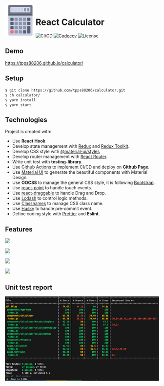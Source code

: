 <img align="left" width="100" height="100" src="./docs/logo.png">

# React Calculator

![CI/CD](https://github.com/tpps88206/calculator/workflows/CI/CD/badge.svg)
[![Codecov](https://img.shields.io/codecov/c/github/tpps88206/calculator)](https://codecov.io/gh/tpps88206/calculator)
![License](https://img.shields.io/github/license/tpps88206/calculator)

## Demo

https://tpps88206.github.io/calculator/

## Setup

```
$ git clone https://github.com/tpps88206/calculator.git
$ ch calculator/
$ yarn install
$ yarn start
```

## Technologies

Project is created with:
* Use **React Hook**
* Develop state management with [Redux](https://redux.js.org/) and [Redux Toolkit](https://redux-toolkit.js.org/).
* Develop CSS style with [@material-ui/styles](https://material-ui.com/styles/basics/)
* Develop router management with [React Router](https://github.com/ReactTraining/react-router).
* Write unit test with **testing-library**.
* Use [Github Actions](https://github.com/features/actions) to implement CI/CD and deploy on **Github Page**.
* Use [Material UI](https://material-ui.com/zh/) to generate the beautiful components with Material Design.
* Use **OOCSS** to manage the general CSS style, it is following [Bootstrap](https://getbootstrap.com/).
* Use [react-point](https://github.com/ReactTraining/react-point) to handle touch events.
* Use [react-draggable](https://github.com/STRML/react-draggable) to handle Drag and Drop.
* Use [Lodash](https://lodash.com/) to control logic methods.
* Use [Classnames](https://github.com/JedWatson/classnames) to manage CSS class name.
* Use [Husky](https://typicode.github.io/husky/#/) to handle pre-commit event.
* Define coding style with [Prettier](https://prettier.io/) and **Eslint**.

## Features

![](docs/demo1.gif)

![](docs/demo2.gif)

![](docs/demo3.gif)

![](docs/demo4.gif)

## Unit test report

![](docs/report.png)
